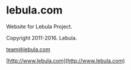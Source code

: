 lebula.com
==========
Website for Lebula Project.

Copyright 2011-2016. Lebula.

team@lebula.com

[http://www.lebula.com](http://www.lebula.com)  
